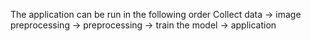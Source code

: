 The application can be run in the following order 
Collect data -> image preprocessing -> preprocessing -> train the model -> application
